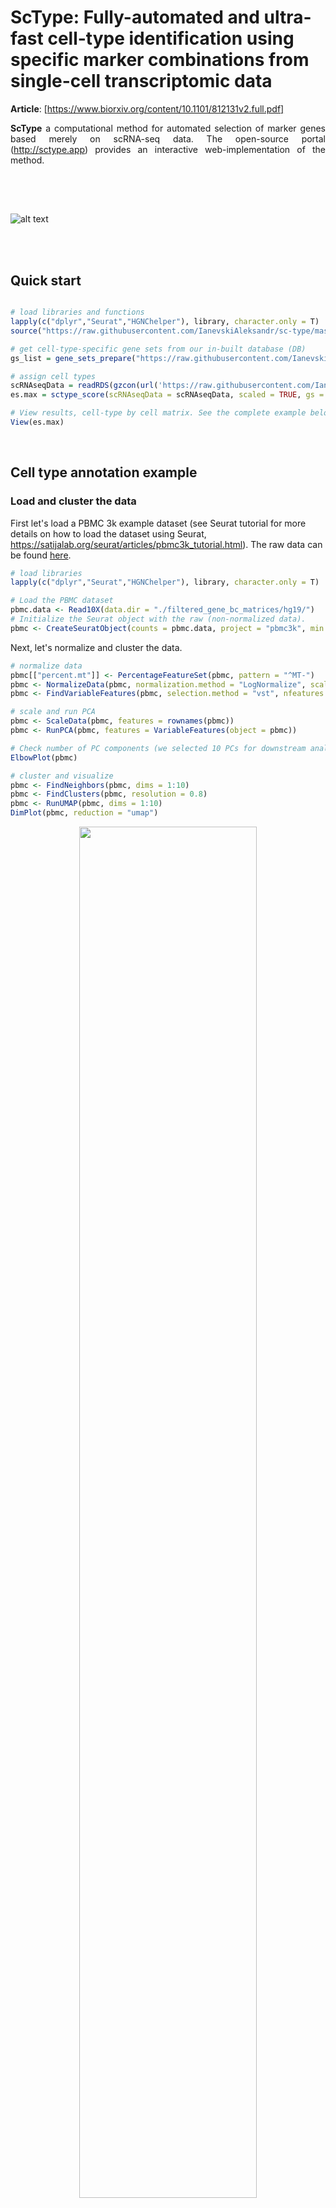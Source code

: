 
# ScType: Fully-automated and ultra-fast cell-type identification using specific marker combinations from single-cell transcriptomic data

**Article**: [https://www.biorxiv.org/content/10.1101/812131v2.full.pdf]

<p style="text-align:justify;"> <b>ScType</b> a computational method for automated selection of marker genes based merely on scRNA-seq data. The open-source portal (<a href="//sctype.app">http://sctype.app</a>) provides an interactive web-implementation of the method.</p>

##
<br><br>

![alt text](https://github.com/IanevskiAleksandr/sc-type/blob/master/ScTypePlan.png)

<br><br>

## Quick start

```R

# load libraries and functions
lapply(c("dplyr","Seurat","HGNChelper"), library, character.only = T)
source("https://raw.githubusercontent.com/IanevskiAleksandr/sc-type/master/R/gene_sets_prepare.R"); source("https://raw.githubusercontent.com/IanevskiAleksandr/sc-type/master/R/sctype_score_.R")

# get cell-type-specific gene sets from our in-built database (DB)
gs_list = gene_sets_prepare("https://raw.githubusercontent.com/IanevskiAleksandr/sc-type/master/ScTypeDB_short.xlsx", "Immune system") # e.g. Immune system, Liver, Pancreas, Kidney, Eye, Brain

# assign cell types
scRNAseqData = readRDS(gzcon(url('https://raw.githubusercontent.com/IanevskiAleksandr/sc-type/master/exampleData.RDS'))); #load example scRNA-seq matrix
es.max = sctype_score(scRNAseqData = scRNAseqData, scaled = TRUE, gs = gs_list$gs_positive, gs2 = gs_list$gs_negative)

# View results, cell-type by cell matrix. See the complete example below
View(es.max)

```

<br>

## Cell type annotation example 

### Load and cluster the data
First let's load a PBMC 3k example dataset (see Seurat tutorial for more details on how to load the dataset using Seurat, https://satijalab.org/seurat/articles/pbmc3k_tutorial.html). The raw data can be found <a href='https://cf.10xgenomics.com/samples/cell/pbmc3k/pbmc3k_filtered_gene_bc_matrices.tar.gz' download>here</a>.
<br>
```R
# load libraries
lapply(c("dplyr","Seurat","HGNChelper"), library, character.only = T)

# Load the PBMC dataset
pbmc.data <- Read10X(data.dir = "./filtered_gene_bc_matrices/hg19/")
# Initialize the Seurat object with the raw (non-normalized data).
pbmc <- CreateSeuratObject(counts = pbmc.data, project = "pbmc3k", min.cells = 3, min.features = 200)
```

Next, let's normalize and cluster the data.
<br>

```R
# normalize data
pbmc[["percent.mt"]] <- PercentageFeatureSet(pbmc, pattern = "^MT-")
pbmc <- NormalizeData(pbmc, normalization.method = "LogNormalize", scale.factor = 10000)
pbmc <- FindVariableFeatures(pbmc, selection.method = "vst", nfeatures = 2000)

# scale and run PCA
pbmc <- ScaleData(pbmc, features = rownames(pbmc))
pbmc <- RunPCA(pbmc, features = VariableFeatures(object = pbmc))

# Check number of PC components (we selected 10 PCs for downstream analysis, based on Elbow plot)
ElbowPlot(pbmc)

# cluster and visualize
pbmc <- FindNeighbors(pbmc, dims = 1:10)
pbmc <- FindClusters(pbmc, resolution = 0.8)
pbmc <- RunUMAP(pbmc, dims = 1:10)
DimPlot(pbmc, reduction = "umap")
```

<p align="center">
  <img src="https://raw.githubusercontent.com/IanevskiAleksandr/sc-type/master/fig1.png" style="width: 75%; height: 75%" height="75%" width="75%" />
</p>

<br><br>
### Cell type assignment
Now, let's <b>automatically assign cell types using ScType</b>. For that, we first load 2 additional ScType functions:
<br>

```R
# load gene set preparation function
source("https://raw.githubusercontent.com/IanevskiAleksandr/sc-type/master/R/gene_sets_prepare.R")
# load cell type annotation function
source("https://raw.githubusercontent.com/IanevskiAleksandr/sc-type/master/R/sctype_score_.R")

```
<br>
Next, let's prepare gene sets from the input cell marker file. By default, we use our in-built cell marker DB, however, feel free to use your own data.
Just prepare an input XLSX file in the same format as <a href="https://raw.githubusercontent.com/IanevskiAleksandr/sc-type/master/ScTypeDB_short.xlsx">our DB file</a>. <i>DB file should contain four columns (tissueType - tissue type, cellName - cell type, geneSymbolmore1 - positive marker genes,	geneSymbolmore2 - marker genes not expected to be expressed by a cell type)</i>
<br><br>In addition, provide a tissue type your data belongs to:<br>
<br>

```R
# DB file
db_ = "https://raw.githubusercontent.com/IanevskiAleksandr/sc-type/master/ScTypeDB_full.xlsx";
tissue = "Immune system" # e.g. Immune system, Liver, Pancreas, Kidney, Eye, Brain

# prepare gene sets
gs_list = gene_sets_prepare(db_, tissue)

```

<br>
Finally, let's assign cell types to each cluster:
<br>
<br>

```R
# get cell-type by cell matrix
es.max = sctype_score(scRNAseqData = pbmc[["RNA"]]@scale.data, scaled = TRUE, 
                      gs = gs_list$gs_positive, gs2 = gs_list$gs_negative)

# merge by cluster
cL_resutls = do.call("rbind", lapply(unique(pbmc@meta.data$seurat_clusters), function(cl){
    es.max.cl = sort(rowSums(es.max[ ,rownames(pbmc@meta.data[pbmc@meta.data$seurat_clusters==cl, ])]), decreasing = !0)
    head(data.frame(cluster = cl, type = names(es.max.cl), scores = es.max.cl, ncells = sum(pbmc@meta.data$seurat_clusters==cl)), 10)
}))
sctype_scores = cL_resutls %>% group_by(cluster) %>% top_n(n = 1, wt = scores)  

# set low-confident (low ScType score) clusters to "unknown"
sctype_scores$type[as.numeric(as.character(sctype_scores$scores)) < sctype_scores$ncells/4] = "Unknown"
print(sctype_scores[,1:3])
```
<span id="negativemarkers">Please note that sctype_score function <i>(used above)</i> accepts both positive and negative markers through gs and gs2 arguments. In case, there are no negative markers <i>(i.e. markers providing evidence against a cell being of specific cell type)</i> just set gs2 argument to NULL <i>(i.e. gs2 = NULL)</i></span>.

<br>
We can also overlay the identified cell types on UMAP plot:
<br>
<br>

```R
pbmc@meta.data$customclassif = ""
for(j in unique(sctype_scores$cluster)){
  cl_type = sctype_scores[sctype_scores$cluster==j,]; 
  pbmc@meta.data$customclassif[pbmc@meta.data$seurat_clusters == j] = as.character(cl_type$type[1])
}

DimPlot(pbmc, reduction = "umap", label = TRUE, repel = TRUE, group.by = 'customclassif')        

```

<p align="center">
  <img src="https://raw.githubusercontent.com/IanevskiAleksandr/sc-type/master/fig2.png" style="width: 75%; height: 75%"  height="75%" width="75%" />
</p>

<br><br>
In addition, one can visualize a bubble plot showing all the cell types that were considered by ScType for cluster annotation. The outter <i>(grey)</i> bubbles correspond to each cluster <i>(the bigger bubble, the more cell in the cluster)</i>, while the inner bubbles correspond to considered cell types for the cluster, with the biggest bubble corresponding to the assigned cell type.
<br>
<br>

```R
# load libraries
lapply(c("ggraph","igraph","tidyverse", "data.tree"), library, character.only = T)

# prepare edges
edges = cL_resutls; edges$type = paste0(edges$type,"_",edges$cluster); edges$cluster = paste0("cluster ", edges$cluster); edges = edges[,c("cluster", "type")]; colnames(edges) = c("from", "to"); rownames(edges) <- NULL

# prepare nodes
nodes_lvl1 = sctype_scores[,c("cluster", "ncells")]; nodes_lvl1$cluster = paste0("cluster ", nodes_lvl1$cluster); nodes_lvl1$Colour = "#f1f1ef"; nodes_lvl1$ord = 1; nodes_lvl1$realname = nodes_lvl1$cluster; nodes_lvl1 = as.data.frame(nodes_lvl1); nodes_lvl2 = c(); 
ccolss= c("#5f75ae","#92bbb8","#64a841","#e5486e","#de8e06","#eccf5a","#b5aa0f","#e4b680","#7ba39d","#b15928","#ffff99", "#6a3d9a","#cab2d6","#ff7f00","#fdbf6f","#e31a1c","#fb9a99","#33a02c","#b2df8a","#1f78b4","#a6cee3")
for (i in 1:length(unique(cL_resutls$cluster))){
  dt_tmp = cL_resutls[cL_resutls$cluster == unique(cL_resutls$cluster)[i], ]; nodes_lvl2 = rbind(nodes_lvl2, data.frame(cluster = paste0(dt_tmp$type,"_",dt_tmp$cluster), ncells = dt_tmp$scores, Colour = ccolss[i], ord = 2, realname = dt_tmp$type))
}
nodes = rbind(nodes_lvl1, nodes_lvl2); nodes$ncells[nodes$ncells<1] = 1;
files_db = openxlsx::read.xlsx(db_)[,c("cellName","shortName")]; files_db = unique(files_db); nodes = merge(nodes, files_db, all.x = T, all.y = F, by.x = "realname", by.y = "cellName", sort = F)
nodes$shortName[is.na(nodes$shortName)] = nodes$realname[is.na(nodes$shortName)]; nodes = nodes[,c("cluster", "ncells", "Colour", "ord", "shortName", "realname")]

mygraph <- graph_from_data_frame(edges, vertices=nodes)

# Make the graph
ggraph(mygraph, layout = 'circlepack', weight=I(ncells)) + 
  geom_node_circle(aes(filter=ord==1,fill=I("#F5F5F5"), colour=I("#D3D3D3")), alpha=0.9) + geom_node_circle(aes(filter=ord==2,fill=I(Colour), colour=I("#D3D3D3")), alpha=0.9) +
  theme_void() + geom_node_text(aes(filter=ord==2, label=shortName, colour=I("#ffffff"), fill="white", repel = !1, parse = T, size = I(log(ncells,25)*1.5)))+ geom_node_label(aes(filter=ord==1,  label=shortName, colour=I("#000000"), size = I(3), fill="white", parse = T), repel = !0, segment.linetype="dotted")

```

<p align="center">
  <img src="https://raw.githubusercontent.com/IanevskiAleksandr/sc-type/master/fig3.png" style="width: 60%; height: 60%"  height="60%" width="60%" />
</p>

<br><br>

```R
sessionInfo();
[1] HGNChelper_0.8.1        SeuratObject_4.0.2      Seurat_4.0.3     dplyr_1.0.6            
```

<br>

### Automatically detect a tissue type of the dataset
<div id="detecttissue">In addition, if the tissue type of the input dataset is unknown, ScType provides a functionality for automated guessing of a tissue type.</div>

```R
# load auto-detection function
source("https://raw.githubusercontent.com/IanevskiAleksandr/sc-type/master/R/auto_detect_tissue_type.R")

# guess a tissue type
tissue_guess = auto_detect_tissue_type(path_to_db_file = db_, scRNAseqData = pbmc[["RNA"]]@scale.data, scaled = TRUE)       
```
<br>
<p align="center">
  <img src="https://raw.githubusercontent.com/IanevskiAleksandr/sc-type/master/figTT.PNG" style="width: 60%; height: 60%"  height="60%" width="60%" />
</p>

The highest summary score represents the most probable tissue type.

<br>
<br>

## Contact information
For any questions please contact **Aleksandr Ianevski** (aleksandr.ianevski@helsinki.fi)

## Copyright and license

Code copyright 2021 ScType, https://github.com/IanevskiAleksandr/sc-type/blob/master/LICENSE
